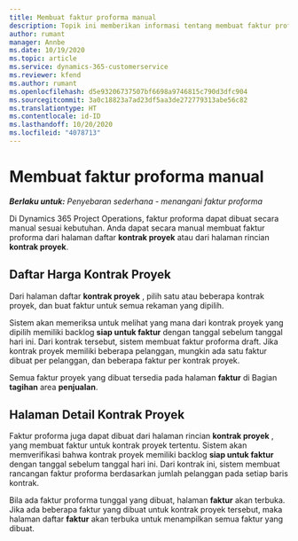 ```yaml
---
title: Membuat faktur proforma manual
description: Topik ini memberikan informasi tentang membuat faktur proforma manual di Project Operations.
author: rumant
manager: Annbe
ms.date: 10/19/2020
ms.topic: article
ms.service: dynamics-365-customerservice
ms.reviewer: kfend
ms.author: rumant
ms.openlocfilehash: d5e93206737507bf6698a9746815c790d3dfc904
ms.sourcegitcommit: 3a0c18823a7ad23df5aa3de272779313abe56c82
ms.translationtype: HT
ms.contentlocale: id-ID
ms.lasthandoff: 10/20/2020
ms.locfileid: "4078713"
---
```

# <a name="creating-a-manual-proforma-invoice"></a>Membuat faktur proforma manual

_**Berlaku untuk:** Penyebaran sederhana - menangani faktur proforma_

Di Dynamics 365 Project Operations, faktur proforma dapat dibuat secara manual sesuai kebutuhan. Anda dapat secara manual membuat faktur proforma dari halaman daftar **kontrak proyek** atau dari halaman rincian **kontrak proyek**.

##  <a name="project-contracts-list-page"></a>Daftar Harga Kontrak Proyek

Dari halaman daftar **kontrak proyek** , pilih satu atau beberapa kontrak proyek, dan buat faktur untuk semua rekaman yang dipilih.

Sistem akan memeriksa untuk melihat yang mana dari kontrak proyek yang dipilih memiliki backlog **siap untuk faktur** dengan tanggal sebelum tanggal hari ini. Dari kontrak tersebut, sistem membuat faktur proforma draft. Jika kontrak proyek memiliki beberapa pelanggan, mungkin ada satu faktur dibuat per pelanggan, dan beberapa faktur per kontrak proyek.

Semua faktur proyek yang dibuat tersedia pada halaman **faktur** di Bagian **tagihan** area **penjualan**.

## <a name="project-contract-details-page"></a>Halaman Detail Kontrak Proyek

Faktur proforma juga dapat dibuat dari halaman rincian **kontrak proyek** , yang membuat faktur untuk kontrak proyek tertentu. Sistem akan memverifikasi bahwa kontrak proyek memiliki backlog **siap untuk faktur** dengan tanggal sebelum tanggal hari ini. Dari kontrak ini, sistem membuat rancangan faktur proforma berdasarkan jumlah pelanggan pada setiap baris kontrak.

Bila ada faktur proforma tunggal yang dibuat, halaman **faktur** akan terbuka. Jika ada beberapa faktur yang dibuat untuk kontrak proyek tersebut, maka halaman daftar **faktur** akan terbuka untuk menampilkan semua faktur yang dibuat.
